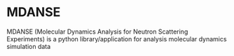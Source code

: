 # MDANSE
MDANSE (Molecular Dynamics Analysis for Neutron Scattering Experiments) is a python library/application for analysis molecular dynamics simulation data
